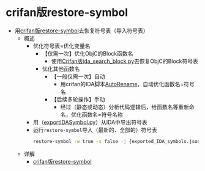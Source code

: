 # crifan版restore-symbol

* 用[crifan版restore-symbol](https://github.com/crifan/restore-symbol)去恢复符号表（导入符号表）
  * 概述
    * 优化符号表=优化变量名
      * 【仅需一次】优化ObjC的Block函数名
        * 使用[Crifan版ida_search_block.py](https://github.com/crifan/restore-symbol/blob/master/tools/IDAScripts/search_oc_block/ida_search_block.py)去恢复ObjC的Block符号表
      * 优化其他函数名
        * 【一般仅需一次】自动
          * 用crifan的IDA脚本[AutoRename](https://github.com/crifan/AutoRename)，自动优化函数名=符号名
        * 【后续多轮操作】手动
          * 经过（静态或动态）分析代码逻辑后，给函数名等重新命名，优化函数名=符号名称
    * 用（[exportIDASymbol.py](https://github.com/crifan/restore-symbol/blob/master/tools/IDAScripts/export_ida_symbol/exportIDASymbol.py)）从IDA中导出符号表
    * 运行`restore-symbol`导入（最新的、全部的）符号表
      ```bash
      restore-symbol -w true -s false -j {exported_IDA_symbols.json} -o {outputFile_RestoredSymbol} {inputMachOFile}
      ```
  * 详解
    * [crifan版restore-symbol](https://github.com/crifan/restore-symbol)

